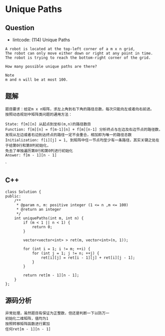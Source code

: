 # Unique Paths

## Question

- lintcode: (114) Unique Paths

```
A robot is located at the top-left corner of a m x n grid,
The robot can only move either down or right at any point in time.
The robot is trying to reach the bottom-right corner of the grid.

How many possible unique paths are there?

Note
m and n will be at most 100.
```

## 题解

    题目要求：给定m x n矩阵，求左上角到右下角的路径总数，每次只能向左或者向右前进。
    按照动态规划中矩阵类问题的通用方法：
    
    State: f[m][n] 从起点到坐标(m,n)的路径数目
    Function: f[m][n] = f[m-1][n] + f[m][n-1] 分析终点与左边及右边节点的路径数，
    发现从左边或者右边到达终点的路径一定不会重合，相加即为唯一的路径总数
    Initialization: f[i][j] = 1, 到矩阵中任一节点均至少有一条路径，其实关键之处在于给第0行和第0列初始化，
    免去了单独遍历第0行和第0列进行初始化
    Answer: f[m - 1][n - 1]

`
## C++

    class Solution {
    public:
        /**
         * @param n, m: positive integer (1 <= n ,m <= 100)
         * @return an integer
         */
        int uniquePaths(int m, int n) {
            if (m < 1 || n < 1) {
                return 0;
            }
    
            vector<vector<int> > ret(m, vector<int>(n, 1));
    
            for (int i = 1; i != m; ++i) {
                for (int j = 1; j != n; ++j) {
                    ret[i][j] = ret[i - 1][j] + ret[i][j - 1];
                }
            }
    
            return ret[m - 1][n - 1];
        }
    };

## 源码分析

    异常处理，虽然题目有保证为正整数，但还是判断一下以防万一
    初始化二维矩阵，值均为1
    按照转移矩阵函数进行累加
    任何ret[m - 1][n - 1]